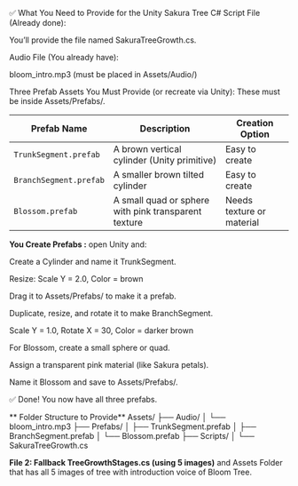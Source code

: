 ✅ What You Need to Provide for the Unity Sakura Tree
C# Script File (Already done): 

You’ll provide the file named SakuraTreeGrowth.cs.

Audio File (You already have):

bloom_intro.mp3 (must be placed in Assets/Audio/)

Three Prefab Assets You Must Provide (or recreate via Unity):
These must be inside Assets/Prefabs/.

| Prefab Name            | Description                                          | Creation Option           |
| ---------------------- | ---------------------------------------------------- | ------------------------- |
| `TrunkSegment.prefab`  | A brown vertical cylinder (Unity primitive)          | Easy to create            |
| `BranchSegment.prefab` | A smaller brown tilted cylinder                      | Easy to create            |
| `Blossom.prefab`       | A small quad or sphere with pink transparent texture | Needs texture or material |

 **You Create Prefabs :**
 open Unity and:

Create a Cylinder and name it TrunkSegment.

Resize: Scale Y = 2.0, Color = brown

Drag it to Assets/Prefabs/ to make it a prefab.

Duplicate, resize, and rotate it to make BranchSegment.

Scale Y = 1.0, Rotate X = 30, Color = darker brown

For Blossom, create a small sphere or quad.

Assign a transparent pink material (like Sakura petals).

Name it Blossom and save to Assets/Prefabs/.

✅ Done! You now have all three prefabs.

** Folder Structure to Provide**
Assets/
├── Audio/
│   └── bloom_intro.mp3
├── Prefabs/
│   ├── TrunkSegment.prefab
│   ├── BranchSegment.prefab
│   └── Blossom.prefab
├── Scripts/
│   └── SakuraTreeGrowth.cs

**File 2: Fallback TreeGrowthStages.cs (using 5 images)** and Assets Folder that has all 5 images of tree with introduction voice of Bloom Tree.
 
